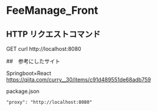# FeeManage_Front

## HTTP リクエストコマンド

GET
curl http://localhost:8080

##　参考にしたサイト

Springboot×React
https://qiita.com/curry__30/items/c91d489551de68adb759

package.json

```
"proxy": "http://localhost:8080"
```
